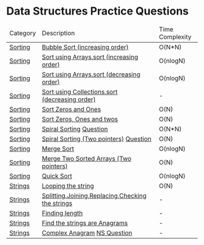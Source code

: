 

<html>
    <div>
        <h1>Data Structures Practice Questions</h1>
    </div>
    <table>
        <thead>
            <td>Category</td>
            <td>Description</td>
            <td>Time Complexity</td>
        </thead>
        <tbody>
        <tr>
            <td><a href = "https://github.com/SaiEswar15/Data-Structures/tree/main/Sorting">Sorting</a></td>
            <td><a href = "https://github.com/SaiEswar15/Data-Structures/blob/main/Sorting/BubbleSort.java">Bubble Sort (increasing order)</a></td>
            <td>O(N*N)</td>
        </tr>
        <tr>
            <td><a href = "https://github.com/SaiEswar15/Data-Structures/tree/main/Sorting">Sorting</a></td>
            <td><a href = "https://github.com/SaiEswar15/Data-Structures/blob/main/Sorting/SortFunction.java">Sort using Arrays.sort (increasing order)</a></td>
            <td>O(nlogN)</td>
        </tr>
        <tr>
            <td><a href = "https://github.com/SaiEswar15/Data-Structures/tree/main/Sorting">Sorting</a></td>
            <td><a href = "https://github.com/SaiEswar15/Data-Structures/blob/main/Sorting/SortFunctionDecreasing.java">Sort using Arrays.sort (decreasing order)</a></td>
            <td>O(nlogN)</td>
        </tr>
        <tr>
            <td><a href = "https://github.com/SaiEswar15/Data-Structures/tree/main/Sorting">Sorting</a></td>
            <td><a href = "https://github.com/SaiEswar15/Data-Structures/blob/main/Sorting/SortFunctionCollections.java">Sort using Collections.sort (decreasing order)</a></td>
            <td>-</td>
        </tr>
        <tr>
            <td><a href = "https://github.com/SaiEswar15/Data-Structures/tree/main/Sorting">Sorting</a></td>
            <td><a href = "https://github.com/SaiEswar15/Data-Structures/blob/main/Sorting/MoveZerosAndOnes.java">Sort Zeros and Ones</a></td>
            <td>O(N)</td>
        </tr>
        <tr>
            <td><a href = "https://github.com/SaiEswar15/Data-Structures/tree/main/Sorting">Sorting</a></td>
            <td><a href = "https://github.com/SaiEswar15/Data-Structures/blob/main/Sorting/MoveZerosOnesTwos.java">Sort Zeros, Ones and twos</a></td>
            <td>O(N)</td>
        </tr>
        <tr>
            <td><a href = "https://github.com/SaiEswar15/Data-Structures/tree/main/Sorting">Sorting</a></td>
            <td>
                <a href = "https://github.com/SaiEswar15/Data-Structures/blob/main/Sorting/SpiralSorting.java">Spiral Sorting</a>
                <a href = "https://my.newtonschool.co/playground/code/mmm9ye8s190g">Question</a>
            </td>
            <td>O(N*N)</td>
        </tr>
        <tr>
            <td><a href = "https://github.com/SaiEswar15/Data-Structures/tree/main/Sorting">Sorting</a></td>
            <td>
                <a href = "https://github.com/SaiEswar15/Data-Structures/blob/main/Sorting/SpiralSorting2.java">Spiral Sorting (Two pointers)</a>
                <a href = "https://my.newtonschool.co/playground/code/mmm9ye8s190g">Question</a>
            </td>
            <td>O(N)</td>
        </tr>
        <tr>
            <td><a href = "https://github.com/SaiEswar15/Data-Structures/tree/main/Sorting">Sorting</a></td>
            <td>
                <a href = "https://github.com/SaiEswar15/Data-Structures/blob/main/Sorting/MergeSort.java">Merge Sort</a>
            </td>
            <td>O(nlogN)</td>
        </tr>
        <tr>
            <td><a href = "https://github.com/SaiEswar15/Data-Structures/tree/main/Sorting">Sorting</a></td>
            <td>
                <a href = "https://github.com/SaiEswar15/Data-Structures/blob/main/Sorting/MergingSortedArrays.java">Merge Two Sorted Arrays (Two pointers)</a>
            </td>
            <td>O(N)</td>
        </tr>
        <tr>
            <td><a href = "https://github.com/SaiEswar15/Data-Structures/tree/main/Sorting">Sorting</a></td>
            <td>
                <a href = "https://github.com/SaiEswar15/Data-Structures/blob/main/Sorting/QuickSort.java">Quick Sort</a>
            </td>
            <td>O(nlogN)</td>
        </tr>
        <tr>
            <td><a href = "https://github.com/SaiEswar15/Data-Structures/tree/main/Strings">Strings</a></td>
            <td>
                <a href = "https://github.com/SaiEswar15/Data-Structures/blob/main/Strings/Looping.java">Looping the string</a>
            </td>
            <td>O(N)</td>
        </tr>
        <tr>
            <td><a href = "https://github.com/SaiEswar15/Data-Structures/tree/main/Strings">Strings</a></td>
            <td>
                <a href = "https://github.com/SaiEswar15/Data-Structures/blob/main/Strings/SplitAndJoin.java">Splitting,Joining,Replacing,Checking the strings</a>
            </td>
            <td>-</td>
        </tr>
        <tr>
            <td><a href = "https://github.com/SaiEswar15/Data-Structures/tree/main/Strings">Strings</a></td>
            <td>
                <a href = "https://github.com/SaiEswar15/Data-Structures/blob/main/Strings/Length.java">Finding length</a>
            </td>
            <td>-</td>
        </tr>
        <tr>
            <td><a href = "https://github.com/SaiEswar15/Data-Structures/tree/main/Strings">Strings</a></td>
            <td>
                <a href = "https://github.com/SaiEswar15/Data-Structures/blob/main/Strings/Anagram.java">Find the strings are Anagrams</a>
            </td>
            <td>-</td>
        </tr>
        <tr>
            <td><a href = "https://github.com/SaiEswar15/Data-Structures/tree/main/Strings">Strings</a></td>
            <td>
                <a href = "https://github.com/SaiEswar15/Data-Structures/blob/main/Strings/ComplexAnagram.java">Complex Anagram</a>
                <a href = "#">NS Question</a>
            </td>
            <td>-</td>
        </tr>
        </tbody>
    </table>
    

</html>
